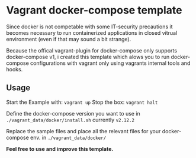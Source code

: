 # Vagrant docker-compose template

Since docker is not competable with some IT-security precautions it becomes necessary to run containerized applications
in closed vitrual environment (even if that may sound a bit strange).

Because the offical vagrant-plugin for docker-compose only supports docker-compose v1, i created this template
which alows you to run docker-compose configurations with vagrant only using vagrants internal tools and hooks.

## Usage

Start the Example with: `vagrant up` Stop the box: `vagrant halt`

Define the docker-compose version you want to use in `./vagrant_data/docker/install.sh` currently `v2.12.2`

Replace the sample files and place all the relevant files for your docker-compose env. in `./vagrant_data/docker/`  

**Feel free to use and improve this template.**
